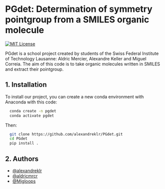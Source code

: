 # PGdet: Determination of symmetry pointgroup from a SMILES organic molecule

[![MIT License](https://img.shields.io/badge/License-MIT-green.svg)](https://choosealicense.com/licenses/mit/)

PGdet is a school project created by students of the Swiss Federal Institute of Technology Lausanne: Aldric Mercier, Alexandre Keller and Miguel Correia. The aim of this code is to take organic molecules written in SMILES and extract their pointgroup.


## 1. Installation

To install our project, you can create a new conda environment with Anaconda with this code:

```bash
  conda create -n pgdet
  conda activate pgdet
```
Then:
```bash
  git clone https://github.com/alexandreklr/PGdet.git
  cd PGdet
  pip install .
```


## 2. Authors

- [@alexandreklr](https://github.com/alexandreklr)
- [@aldricmrcr](https://github.com/aldricmrcr)
- [@Migloops](https://github.com/Migloops)
